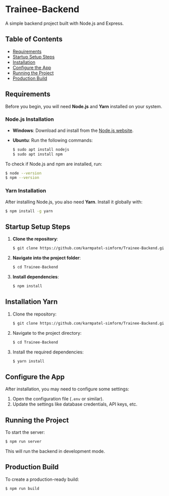 # Trainee-Backend

A simple backend project built with Node.js and Express.

## Table of Contents

- [Requirements](#requirements)
- [Startup Setup Steps](#startup-setup-steps)
- [Installation](#installation)
- [Configure the App](#configure-the-app)
- [Running the Project](#running-the-project)
- [Production Build](#production-build)

## Requirements

Before you begin, you will need **Node.js** and **Yarn** installed on your system.

### Node.js Installation

- **Windows**: Download and install from the [Node.js website](https://nodejs.org/).
- **Ubuntu**: Run the following commands:

  ```bash
  $ sudo apt install nodejs
  $ sudo apt install npm
  ```

To check if Node.js and npm are installed, run:

```bash
$ node --version
$ npm --version
```

### Yarn Installation

After installing Node.js, you also need **Yarn**. Install it globally with:

```bash
$ npm install -g yarn
```

## Startup Setup Steps

1. **Clone the repository**:
   ```bash
   $ git clone https://github.com/karmpatel-simform/Trainee-Backend.git
   ```

2. **Navigate into the project folder**:
   ```bash
   $ cd Trainee-Backend
   ```

3. **Install dependencies**:
   ```bash
   $ npm install
   ```

## Installation Yarn

1. Clone the repository:
   ```bash
   $ git clone https://github.com/karmpatel-simform/Trainee-Backend.git
   ```

2. Navigate to the project directory:
   ```bash
   $ cd Trainee-Backend
   ```

3. Install the required dependencies:
   ```bash
   $ yarn install
   ```

## Configure the App

After installation, you may need to configure some settings:

1. Open the configuration file (`.env` or similar).
2. Update the settings like database credentials, API keys, etc.

## Running the Project

To start the server:

```bash
$ npm run server
```

This will run the backend in development mode.

## Production Build

To create a production-ready build:

```bash
$ npm run build
```

